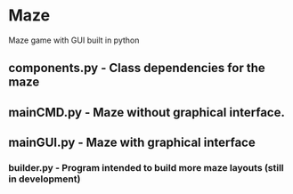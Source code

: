 # Maze
Maze game with GUI built in python

## components.py - Class dependencies for the maze

## mainCMD.py - Maze without graphical interface.

## mainGUI.py - Maze with graphical interface

### builder.py - Program intended to build more maze layouts (still in development)
